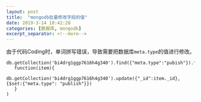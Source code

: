 ```yaml
---
layout: post
title:  "mongodb批量修改字段的值"
date: 2019-3-14 18:42:28
categories: [数据库, mongodb]
excerpt_separator: <!--more-->
---
```

由于代码Coding时，单词拼写错误，导致需要把数据库`meta.type`的值进行修改。
<!--more-->

```mongo
db.getCollection('bi4drg1ggp7616h4g340').find({"meta.type":"pubish"}).forEach(
   function(item){
       db.getCollection('bi4drg1ggp7616h4g340').update({"_id":item._id},{$set:{"meta.type": "publish"}})
   }
)
```